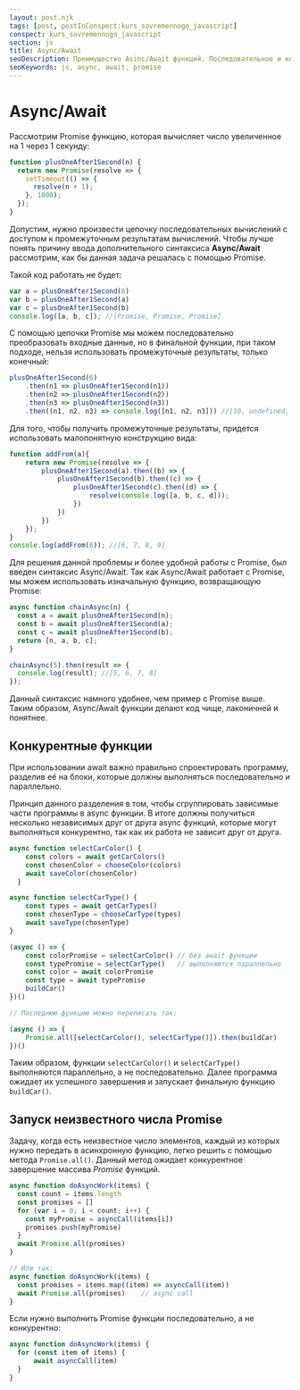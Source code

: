 ```yaml
---
layout: post.njk
tags: [post, postInConspect:kurs_sovremennogo_javascript]
conspect: kurs_sovremennogo_javascript
section: js
title: Async/Await
seoDescription: Преимущество Asinc/Await функций. Последовательное и конкурентное выполнение кода. Запуск неизвестного числа Promise функций.
seoKeywords: js, async, await, promise
---
```

# Async/Await

Рассмотрим Promise функцию, которая вычисляет число увеличенное на 1 через 1 секунду:

```js
function plusOneAfter1Second(n) {
  return new Promise(resolve => {
    setTimeout(() => {
      resolve(n + 1);
    }, 1000);
  });
}
```

Допустим, нужно произвести цепочку последовательных вычислений с доступом к промежуточным результатам вычислений. Чтобы лучше понять причину ввода дополнительного синтаксиса **Async/Await** рассмотрим, как бы данная задача решалась с помощью Promise.

Такой код работать не будет:

```js
var a = plusOneAfter1Second(6)
var b = plusOneAfter1Second(a)
var c = plusOneAfter1Second(b)
console.log([a, b, c]); //[Promise, Promise, Promise]
```

С помощью цепочки Promise мы можем последовательно преобразовать входные данные, но в финальной функции, при таком подходе, нельзя использовать промежуточные результаты, только конечный:

```js
plusOneAfter1Second(6)
    .then(n1 => plusOneAfter1Second(n1))
    .then(n2 => plusOneAfter1Second(n2))
    .then(n3 => plusOneAfter1Second(n3))
    .then((n1, n2, n3) => console.log([n1, n2, n3])) //[10, undefined, undefined]
```
Для того, чтобы получить промежуточные результаты, придется использовать малопонятную конструкцию вида:

```js
function addFrom(a){
    return new Promise(resolve => {
        plusOneAfter1Second(a).then((b) => {
            plusOneAfter1Second(b).then((c) => {
                plusOneAfter1Second(c).then((d) => {
                    resolve(console.log([a, b, c, d]));
                })
            })
        })
    });
}
console.log(addFrom(6)); //[6, 7, 8, 9]
```

Для решения данной проблемы и более удобной работы с Promise, был введен синтаксис Async/Await. Так как Async/Await работает с Promise, мы можем использовать изначальную функцию, возвращающую Promise:

```js
async function chainAsync(n) {
  const a = await plusOneAfter1Second(n);
  const b = await plusOneAfter1Second(a);
  const c = await plusOneAfter1Second(b);
  return [n, a, b, c];
}

chainAsync(5).then(result => {
  console.log(result); //[5, 6, 7, 8]
});
```

Данный синтаксис намного удобнее, чем пример с Promise выше. Таким образом, Async/Await функции делают код чище, лаконичней и понятнее.

## Конкурентные функции

При использовании await важно правильно спроектировать программу, разделив её на блоки, которые должны выполняться последовательно и параллельно.

Принцип данного разделения в том, чтобы сгруппировать зависимые части программы в async функции. В итоге должны получиться несколько независимых друг от друга async функций, которые могут выполняться конкурентно, так как их работа не зависит друг от друга.

```js
async function selectCarColor() {
    const colors = await getCarColors()
    const chosenColor = chooseColor(colors)
    await saveColor(chosenColor)
  }

async function selectCarType() {
    const types = await getCarTypes()
    const chosenType = chooseCarType(types)
    await saveType(chosenType)
}

(async () => {
    const colorPromise = selectCarColor() // без await функции
    const typePromise = selectCarType()   // выполняются параллельно
    const color = await colorPromise
    const type = await typePromise
    buildCar()
})()

// Последнюю функцию можно переписать так: 

(async () => {
    Promise.all([selectCarColor(), selectCarType()]).then(buildCar)
})()
```

Таким образом, функции `selectCarColor()` и `selectCarType()` выполняются параллельно, а не последовательно. Далее программа ожидает их успешного завершения и запускает финальную функцию `buildCar()`.

## Запуск неизвестного числа Promise

Задачу, когда есть неизвестное число элементов, каждый из которых нужно передать в асинхронную функцию, легко решить с помощью метода `Promise.all()`. Данный метод ожидает конкурентное завершение массива *Promise* функций.

```js
async function doAsyncWork(items) {
  const count = items.length
  const promises = []
  for (var i = 0; i < count; i++) {
    const myPromise = asyncCall(items[i])
    promises.push(myPromise)
  }
  await Promise.all(promises)
}

// Или так:
async function doAsyncWork(items) {
  const promises = items.map((item) => asyncCall(item))
  await Promise.all(promises)    // async call
}
```

Если нужно выполнить Promise функции последовательно, а не конкурентно:

```js
async function doAsyncWork(items) {
  for (const item of items) {
      await asyncCall(item)
  }
}
```